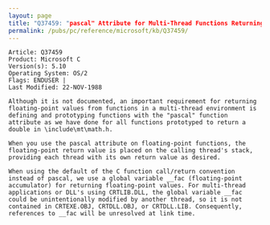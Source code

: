 ```yaml
---
layout: page
title: "Q37459: "pascal" Attribute for Multi-Thread Functions Returning Double"
permalink: /pubs/pc/reference/microsoft/kb/Q37459/
---
```


	Article: Q37459
	Product: Microsoft C
	Version(s): 5.10
	Operating System: OS/2
	Flags: ENDUSER |
	Last Modified: 22-NOV-1988
	
	Although it is not documented, an important requirement for returning
	floating-point values from functions in a multi-thread environment is
	defining and prototyping functions with the "pascal" function
	attribute as we have done for all functions prototyped to return a
	double in \include\mt\math.h.
	
	When you use the pascal attribute on floating-point functions, the
	floating-point return value is placed on the calling thread's stack,
	providing each thread with its own return value as desired.
	
	When using the default of the C function call/return convention
	instead of pascal, we use a global variable __fac (floating-point
	accumulator) for returning floating-point values. For multi-thread
	applications or DLL's using CRTLIB.DLL, the global variable __fac
	could be unintentionally modified by another thread, so it is not
	contained in CRTEXE.OBJ, CRTDLL.OBJ, or CRTDLL.LIB. Consequently,
	references to __fac will be unresolved at link time.
